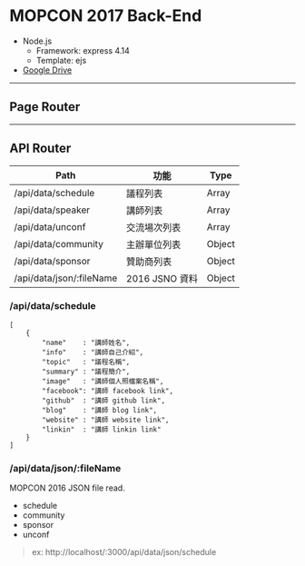 # MOPCON 2017 Back-End

- Node.js
    - Framework: express 4.14
    - Template: ejs
- [Google Drive](https://drive.google.com/drive/u/0/folders/0B4fEFbbW93y5Qi1zOGliaS1BX3M)

---

## Page Router

---

## API Router
|         Path         |  功能       | Type  |
|----------------------|------------|-------|
| /api/data/schedule   | 議程列表    | Array |
| /api/data/speaker    | 講師列表    | Array |
| /api/data/unconf     | 交流場次列表 | Array |
| /api/data/community  | 主辦單位列表 | Object |
| /api/data/sponsor    | 贊助商列表   | Object |
| /api/data/json/:fileName | 2016 JSNO 資料 | Object |

### /api/data/schedule
```
[
    {
        "name"    : "講師姓名",
        "info"    : "講師自己介紹",
        "topic"   : "議程名稱",
        "summary" : "議程簡介",
        "image"   : "講師個人照檔案名稱",
        "facebook": "講師 facebook link",
        "github"  : "講師 github link",
        "blog"    : "講師 blog link",
        "website" : "講師 website link",
        "linkin"  : "講師 linkin link"
    }
]
```

###  /api/data/json/:fileName
MOPCON 2016 JSON file read.
- schedule
- community
- sponsor
- unconf
 
> ex: http://localhost/:3000/api/data/json/schedule
